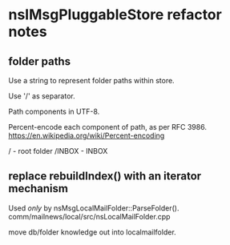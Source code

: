 # nsIMsgPluggableStore refactor notes

## folder paths

Use a string to represent folder paths within store.

Use '/' as separator.

Path components in UTF-8.

Percent-encode each component of path, as per RFC 3986.
https://en.wikipedia.org/wiki/Percent-encoding

/        - root folder
/INBOX   - INBOX


## replace rebuildIndex() with an iterator mechanism

Used _only_ by nsMsgLocalMailFolder::ParseFolder().
comm/mailnews/local/src/nsLocalMailFolder.cpp

move db/folder knowledge out into localmailfolder.

